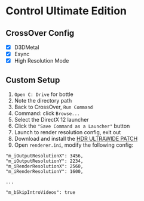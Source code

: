 # Control Ultimate Edition

## CrossOver Config
- [x] D3DMetal
- [x] Esync
- [x] High Resolution Mode

## Custom Setup
1. `Open C: Drive` for bottle
2. Note the directory path
3. Back to CrossOver, `Run Command`
4. Command: click `Browse...`
6. Select the DirectX 12 launcher
7. Click the `"Save Command as a Launcher"` button
8. Launch to render resolution config, exit out
9. Download and install the [HDR ULTRAWIDE PATCH](https://www.nexusmods.com/control/mods/90)
10. Open `renderer.ini`, modify the following config:

```
"m_iOutputResolutionX": 3456,
"m_iOutputResolutionY": 2234,
"m_iRenderResolutionX": 2560,
"m_iRenderResolutionY": 1600,

...

"m_bSkipIntroVideos": true
```
